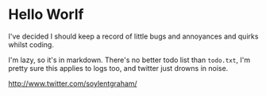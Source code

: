 Hello Worlf
==================
I've decided I should keep a record of little bugs and annoyances and quirks whilst coding.

I'm lazy, so it's in markdown. There's no better todo list than `todo.txt`, I'm pretty sure this applies to logs too, and twitter just drowns in noise.

http://www.twitter.com/soylentgraham/
